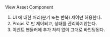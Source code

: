 View Asset Component

1. UI 에 대한 처리(분기 또는 반복) 제어만 허용한다.
2. Props 로 만 제어되고, 상태를 관리하지않는다.
3. 이벤트 핸들러에 추가 처리 없이 그대로 바인딩된다.
